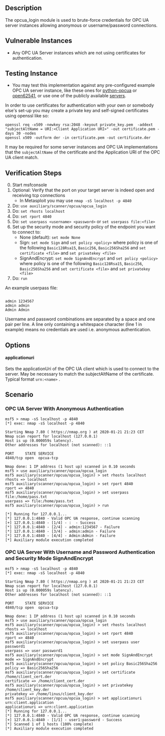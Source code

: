 ## Description
The opcua_login module is used to brute-force credentials for OPC UA server instances allowing anonymous or username/password connections.

## Vulnerable Instances
* Any OPC UA Server instances which are not using certificates for authentication.

## Testing Instance
* You may test this implementation against any pre-configured example OPC UA server instance, like these ones for [python-opcua](https://github.com/FreeOpcUa/python-opcua/tree/master/examples) or [open62541](https://github.com/open62541/open62541/tree/master/examples), or use one of the publicly available [servers](https://github.com/node-opcua/node-opcua/wiki/publicly-available-OPC-UA-Servers-and-Clients).

In order to use certificates for authentication with your own or somebody else's set-up you may create a private key and self-signed certificates using openssl like so:
```
openssl req -x509 -newkey rsa:2048 -keyout private_key.pem  -addext "subjectAltName = URI:<Client Application URI>" -out certificate.pem -days 30 -nodes
openssl x509 -outform der -in certificate.pem -out certificate.der
```
It may be required for some server instances and OPC UA implementations that the `subjectAltName` of the certificate and the Application URI of the OPC UA client match.

## Verification Steps
0. Start msfconsole
1. Optional: Verify that the port on your target server is indeed open and receiving tcp connections
   - In Metasploit you may use `nmap -sS localhost -p 4840`
2. Do: `use auxiliary/scanner/opcua/opcua_login`
3. Do: `set rhosts localhost`
4. Do: `set rport 4840`
5. Do: `set userpass <username> <password>` or `set userpass file:<file>`
6. Set up the security mode and security policy of the endpoint you want to connect to:
   * None (default): `set mode None`
   * Sign: `set mode Sign` and `set policy <policy>` where policy is one of the following `Basic128Rsa15`, `Basic256`, `Basic256Sha256` and `set certificate <file>` and `set privatekey <file>`
   * SignAndEncrypt: `set mode SignAndEncrypt` and `set policy <policy>` where policy is one of the following `Basic128Rsa15`, `Basic256`, `Basic256Sha256` and `set certificate <file>` and `set privatekey <file>`
7. Do: `run`

An example userpass file:
```text

admin 1234567
admin admin
Admin Admin
```
Username and password combinations are separated by a space and one pair per line. A line only containing a whitespace character (line 1 in example) means no credentials are used i.e. anonymous authentication.

## Options
#### applicationuri
Sets the applicationUri of the OPC UA client which is used to connect to the server. May be necessary to match the subjectAltName of the certificate. Typical format `urn:<name>` .

## Scenario 
### OPC UA Server With Anonymous Authentication
```
msf5 > nmap -sS localhost -p 4840
[*] exec: nmap -sS localhost -p 4840

Starting Nmap 7.80 ( https://nmap.org ) at 2020-01-21 21:23 CET
Nmap scan report for localhost (127.0.0.1)
Host is up (0.000059s latency).
Other addresses for localhost (not scanned): ::1

PORT     STATE SERVICE
4840/tcp open  opcua-tcp

Nmap done: 1 IP address (1 host up) scanned in 0.10 seconds
msf5 > use auxiliary/scanner/opcua/opcua_login 
msf5 auxiliary(scanner/opcua/opcua_login) > set rhosts localhost
rhosts => localhost
msf5 auxiliary(scanner/opcua/opcua_login) > set rport 4840
rport => 4840
msf5 auxiliary(scanner/opcua/opcua_login) > set userpass file:/home/pass.txt
userpass => file:/home/pass.txt
msf5 auxiliary(scanner/opcua/opcua_login) > run

[*] Running for 127.0.0.1...
[*] 127.0.0.1:4840 - Valid OPC UA response, continue scanning
[+] 127.0.0.1:4840 - [1/4] - :  - Success
[*] 127.0.0.1:4840 - [2/4] - admin:1234567 - Failure
[*] 127.0.0.1:4840 - [3/4] - admin:admin - Failure
[*] 127.0.0.1:4840 - [4/4] - Admin:Admin - Failure
[*] Auxiliary module execution completed
```

### OPC UA Server With Username and Password Authentication and Security Mode SignAndEncrypt
```
msf5 > nmap -sS localhost -p 4840
[*] exec: nmap -sS localhost -p 4840

Starting Nmap 7.80 ( https://nmap.org ) at 2020-01-21 21:23 CET
Nmap scan report for localhost (127.0.0.1)
Host is up (0.000059s latency).
Other addresses for localhost (not scanned): ::1

PORT     STATE SERVICE
4840/tcp open  opcua-tcp

Nmap done: 1 IP address (1 host up) scanned in 0.10 seconds
msf5 > use auxiliary/scanner/opcua/opcua_login 
msf5 auxiliary(scanner/opcua/opcua_login) > set rhosts localhost
rhosts => localhost
msf5 auxiliary(scanner/opcua/opcua_login) > set rport 4840
rport => 4840
msf5 auxiliary(scanner/opcua/opcua_login) > set userpass user password1
userpass => user password1
msf5 auxiliary(scanner/opcua/opcua_login) > set mode SignAndEncrypt
mode => SignAndEncrypt
msf5 auxiliary(scanner/opcua/opcua_login) > set policy Basic256Sha256
policy => Basic256Sha256
msf5 auxiliary(scanner/opcua/opcua_login) > set certificate /home/client_cert.der
certificate => /home/client_cert.der
msf5 auxiliary(scanner/opcua/opcua_login) > set privatekey /home/client_key.der
privatekey => /home/linus/client_key.der
msf5 auxiliary(scanner/opcua/opcua_login) > set applicationuri urn:client.application
applicationuri => urn:client.application
[*] Running for 127.0.0.1...
[*] 127.0.0.1:4840 - Valid OPC UA response, continue scanning
[+] 127.0.0.1:4840 - [1/1] - user1:password - Success
[*] Scanned 1 of 1 hosts (100% complete)
[*] Auxiliary module execution completed
```
